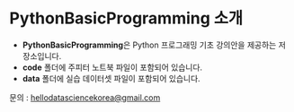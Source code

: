 # PythonBasicProgramming 소개

- **PythonBasicProgramming**은 Python 프로그래밍 기초 강의안을 제공하는 저장소입니다.
- **code** 폴더에 주피터 노트북 파일이 포함되어 있습니다.
- **data** 폴더에 실습 데이터셋 파일이 포함되어 있습니다.

문의 : hellodatasciencekorea@gmail.com
